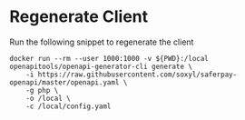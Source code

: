 # Regenerate Client

Run the following snippet to regenerate the client

```
docker run --rm --user 1000:1000 -v ${PWD}:/local openapitools/openapi-generator-cli generate \
    -i https://raw.githubusercontent.com/soxyl/saferpay-openapi/master/openapi.yaml \
    -g php \
    -o /local \
    -c /local/config.yaml
```
